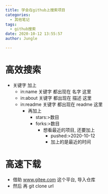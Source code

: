 ```yaml
---
title: 学会在github上搜索项目
categories:
  - 其他笔记
tags:
  - github搜索
date: 2020-10-12 13:55:57
author: Jungle

---
```

# 高效搜索 #

- 关键字 加上
	- in:name	关键字 都出现在 名字 这里
	- in:about	关键字 都出现在 描述 这里
	- in:readme	关键字 都出现在 readme 这里
		- 再加上 
			- stars:>数目	
			- forks:>数目
				- 想看最近的项目, 还要加上
					- pushed:>2020-10-12
					- 加上的是最近的时间

# 高速下载 #

- 借助 www.gitee.com 这个平台, 导入仓库
- 然后 再 git clone url